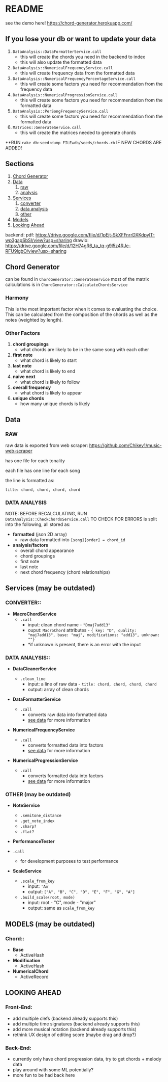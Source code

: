 # README
see the demo here!
https://chord-generator.herokuapp.com/

## If you lose your db or want to update your data
1. `DataAnalysis::DataFormatterService.call`
    - this will create the chords you need in the backend to index
    - this will also update the formatted data
2. `DataAnalysis::NumericalFrequencyService.call`
    - this will create frequency data from the formatted data
3. `DataAnalysis::NumericalFrequencyPercentageService.call`
    - this will create some factors you need for recommendation from the frequency data
4. `DataAnalysis::NumericalProgressionService.call`
    - this will create some factors you need for recommendation from the formatted data
5. `DataAnalysis::PerSongFrequencyService.call`
    - this will create some factors you need for recommendation from the formatted data
6. `Matrices::GenerateService.call`
    - this will create the matrices needed to generate chords

**RUN `rake db:seed:dump FILE=db/seeds/chords.rb` IF NEW CHORDS ARE ADDED!

<!-- ## Pre-Commit

1. `rubocop`
2. `eslint`
3. `yarn flow` -->

## Sections
1. [Chord Generator](#chord-generator)
2. [Data](#data)
   1. [raw](#raw)
   2. [analysis](#analysis)
3. [Services](#services)
   1. [converter](#converter)
   2. [data analysis](#data-analysis)
   3. [other](#other)
4. [Models](#models)
5. [Looking Ahead](#looking-ahead)




backend:
pdf: https://drive.google.com/file/d/1pEjt-SkXFFnrrDXKdpylT-wp3gapSbSI/view?usp=sharing
drawio: https://drive.google.com/file/d/12H74gR6_ta_tq-g9l5z4RJe-RFU9lgbO/view?usp=sharing


## Chord Generator
can be found in `ChordGenerator::GenerateService`
most of the matrix calculations is in `ChordGenerator::CalculateChordsService`

### Harmony
This is the most important factor when it comes to evaluating the choice.
This can be calculated from the composition of the chords as well as the notes (weighted by length).

### Other Factors
1. **chord groupings**
   - what chords are likely to be in the same song with each other
2. **first note**
   - what chord is likely to start
3. **last note**
   - what chord is likely to end
4. **naive next**
   - what chord is likely to follow
5. **overall frequency**
   - what chord is likely to appear
6. **unique chords**
   - how many unique chords is likely

## Data
### RAW
raw data is exported from web scraper: https://github.com/Chikey1/music-web-scraper

has one file for each tonality

each file has one line for each song

the line is formatted as:

`title: chord, chord, chord, chord`

### DATA ANALYSIS
NOTE: BEFORE RECALCULATING, RUN `DataAnalysis::CheckChordsService.call` TO CHECK FOR ERRORS
is split into the following, all stored as:
- **formatted** (json 2D array)
  - raw data formatted into `[song][order] = chord_id`
- **analysis/factors**
  - overall chord appearance
  - chord groupings
  - first note
  - last note
  - next chord frequency (chord relationships)

## Services (may be outdated)
### CONVERTER::
- **MacroChordService**
  - `.call`
    - input: clean chord name - `"Dmaj7add13"`
    - ouput: `MacroChord` attributes - `{ key: "D", quality: "maj7add13", base: "maj", modifications: "add13", unknown: ""}`
    - *if unknown is present, there is an error with the input

### DATA ANALYSIS::
- **DataCleanerService**
  - `.clean_line`
    - input: a line of raw data - `title: chord, chord, chord, chord`
    - output: array of clean chords
- **DataFormatterService**
  - `.call`
    - converts raw data into formatted data
    - [see data](#data) for more information
- **NumericalFrequencyService**
  - `.call`
    - converts formatted data into factors
    - [see data](#data) for more information

- **NumericalProgressionService**
  - `.call`
    - converts formatted data into factors
    - [see data](#data) for more information

### OTHER (may be outdated)
- **NoteService**
  - `.semitone_distance`
  - `.get_note_index`
  - `.sharp?`
  - `.flat?`

- **PerformanceTester**
- `.call`
    - for development purposes to test performance
- **ScaleService**
  - `.scale_from_key`
    - input: `'Am'`
    - output: `["A", "B", "C", "D", "E", "F", "G", "A"]`
  - `.build_scale(root, mode)`
    - input: root - "C", mode - "major"
    - output: same as `scale_from_key`

## MODELS (may be outdated)
### Chord::
- **Base**
  - ActiveHash
- **Modification**
  - ActiveHash
- **NumericalChord**
  - ActiveRecord

## LOOKING AHEAD
### Front-End:
- add multiple clefs (backend already supports this)
- add multiple time signatures (backend already supports this)
- add more musical notation (backend already supports this)
- rethink UX design of editing score (maybe drag and drop?)

### Back-End:
- currently only have chord progression data, try to get chords + melody data
- play around with some ML potentially?
- more fun to be had back here